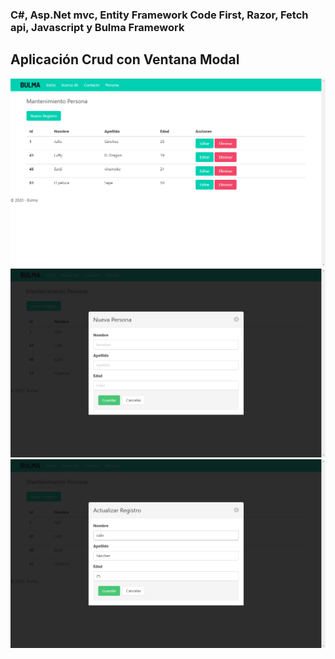 ﻿
### C#, Asp.Net mvc, Entity Framework Code First, Razor, Fetch api, Javascript y Bulma Framework
## Aplicación Crud con Ventana Modal



 <img  src="./img/01.png">
 <img  src="./img/02.png">
 <img  src="./img/03.png">